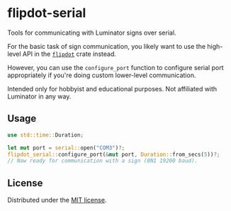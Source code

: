 # flipdot-serial

Tools for communicating with Luminator signs over serial.

For the basic task of sign communication, you likely want to use the high-level API
in the [`flipdot`] crate instead.

However, you can use the `configure_port` function to configure serial port appropriately
if you're doing custom lower-level communication.

Intended only for hobbyist and educational purposes. Not affiliated with Luminator in any way.

## Usage

```rust
use std::time::Duration;

let mut port = serial::open("COM3")?;
flipdot_serial::configure_port(&mut port, Duration::from_secs(5))?;
// Now ready for communication with a sign (8N1 19200 baud).
```

## License

Distributed under the [MIT license].

[`flipdot`]: /
[MIT license]: /LICENSE
